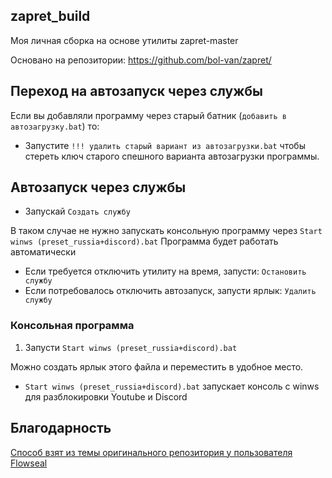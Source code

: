## zapret_build

Моя личная сборка на основе утилиты zapret-master

Основано на репозитории: https://github.com/bol-van/zapret/


## Переход на автозапуск через службы

Если вы добавляли программу через старый батник (`добавить в автозагрузку.bat`) то:
- Запустите `!!! удалить старый вариант из автозагрузки.bat` чтобы стереть ключ старого спешного варианта автозагрузки программы.


## Автозапуск через службы

- Запускай `Создать службу`

В таком случае не нужно запускать консольную программу через `Start winws (preset_russia+discord).bat`
Программа будет работать автоматически

- Если требуется отключить утилиту на время, запусти: `Остановить службу`
- Если потребовалось отключить автозапуск, запусти ярлык: `Удалить службу`

### Консольная программа
1. Запусти `Start winws (preset_russia+discord).bat`

Можно создать ярлык этого файла и переместить в удобное место.


- `Start winws (preset_russia+discord).bat` запускает консоль с winws для разблокировки Youtube и Discord

## Благодарность

[Способ взят из темы оригинального репозитория у пользователя Flowseal](https://github.com/bol-van/zapret/issues/455#issuecomment-2400503770)

